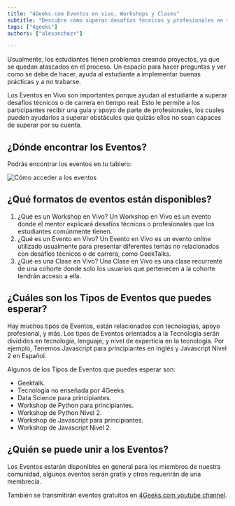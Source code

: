 ```yaml
---
title: "4Geeks.com Eventos en vivo, Workshops y Clases"
subtitle: "Descubre cómo superar desafíos técnicos y profesionales en tiempo real con los Eventos en Vivo, Workshops y Clases de 4Geeks.com. Obtén orientación de profesionales experimentados y eleva tus habilidades en un entorno de aprendizaje interactivo."
tags: ["4geeks"]
authors: ["alesanchezr"]

---
```


Usualmente, los estudiantes tienen problemas creando proyectos, ya que se quedan atascados en el proceso. Un espacio para hacer preguntas y ver como se debe de hacer, ayuda al estudiante a implementar buenas prácticas y a no trabarse.

Los Eventos en Vivo son importantes porque ayudan al estudiante a superar desafíos técnicos o de carrera en tiempo real. Esto le permite a los participantes recibir una guía y apoyo de parte de profesionales, los cuales pueden ayudarlos a superar obstáculos que quizás ellos no sean capaces de superar por su cuenta.

## ¿Dónde encontrar los Eventos?

Podrás encontrar los eventos en tu tablero:

![Cómo acceder a los eventos](https://breathecode.herokuapp.com/v1/media/file/live-workshops-gif)

## ¿Qué formatos de eventos están disponibles?

1. ¿Qué es un Workshop en Vivo? Un Workshop en Vivo es un evento donde el mentor explicará desafíos técnicos o profesionales que los estudiantes comúnmente tienen.
2. ¿Qué es un Evento en Vivo? Un Evento en Vivo es un evento online utilizado usualmente para presentar diferentes temas no relacionados con desafíos técnicos o de carrera, como GeekTalks.
3. ¿Qué es una Clase en Vivo? Una Clase en Vivo es una clase recurrente de una cohorte donde solo los usuarios que pertenecen a la cohorte tendrán acceso a ella.

## ¿Cuáles son los Tipos de Eventos que puedes esperar?

Hay muchos tipos de Eventos, están relacionados con tecnologías, apoyo profesional, y más. Los tipos de Eventos orientados a la Tecnología serán divididos en tecnología, lenguaje, y nivel de experticia en la tecnología. Por ejemplo, Tenemos Javascript para principiantes en Inglés y Javascript Nivel 2 en Español.

Algunos de los Tipos de Eventos que puedes esperar son:

- Geektalk.
- Tecnología no enseñada por 4Geeks.
- Data Science para principiantes.
- Workshop de Python para principiantes.
- Workshop de Python Nivel 2.
- Workshop de Javascript para principiantes.
- Workshop de Javascript Nivel 2.

## ¿Quién se puede unir a los Eventos?

Los Eventos estarán disponibles en general para los miembros de nuestra comunidad, algunos eventos serán gratis y otros requerirán de una membrecía.

También se transmitirán eventos gratuitos en [4Geeks.com youtube channel](https://www.youtube.com/@4Geeks_).

<!-- Algunos se transmitirán en vivo en el canal de YouTube de la empresa, otros serán privados -->

